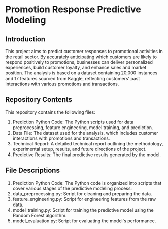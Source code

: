 # Promotion Response Predictive Modeling

## Introduction
This project aims to predict customer responses to promotional activities in the retail sector. By accurately anticipating which customers are likely to respond positively to promotions, businesses can deliver personalized experiences, build customer loyalty, and enhance sales and market position. The analysis is based on a dataset containing 20,000 instances and 17 features sourced from Kaggle, reflecting customers’ past interactions with various promotions and transactions.

## Repository Contents
This repository contains the following files:

1. Prediction Python Code: The Python scripts used for data preprocessing, feature engineering, model training, and prediction.
2. Data File: The dataset used for the analysis, which includes customer interactions with promotions and transactions.
3. Technical Report: A detailed technical report outlining the methodology, experimental setup, results, and future directions of the project.
4. Predictive Results: The final predictive results generated by the model.

## File Descriptions
1. Prediction Python Code: The Python code is organized into scripts that cover various stages of the predictive modeling process:
2. data_preprocessing.py: Script for cleaning and preparing the data.
3. feature_engineering.py: Script for engineering features from the raw data.
4. model_training.py: Script for training the predictive model using the Random Forest algorithm.
4. model_evaluation.py: Script for evaluating the model's performance.
